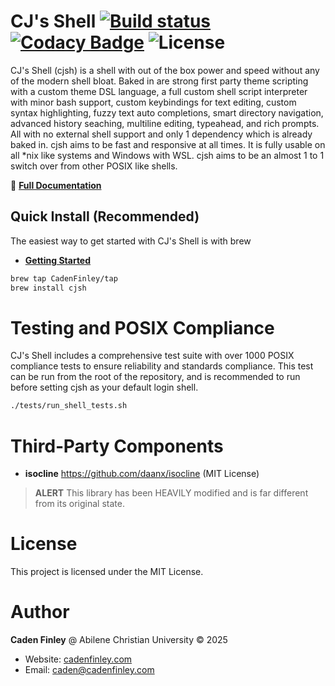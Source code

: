 # CJ's Shell <a href="https://ci.appveyor.com/project/CadenFinley/cjsshell/branch/master"><img src="https://ci.appveyor.com/api/projects/status/5m6bgk8lxf3ge256/branch/master?svg=true" alt="Build status"></a> <a href="https://app.codacy.com/gh/CadenFinley/CJsShell/dashboard?utm_source=gh&utm_medium=referral&utm_content=&utm_campaign=Badge_grade"><img src="https://app.codacy.com/project/badge/Grade/4e33a26accb6450da43c91c7b8e872e7" alt="Codacy Badge"></a> <img src="https://img.shields.io/badge/License-MIT-green" alt="License">

CJ's Shell (cjsh) is a shell with out of the box power and speed without any of the modern shell bloat. Baked in are strong first party theme scripting with a custom theme DSL language, a full custom shell script interpreter with minor bash support, custom keybindings for text editing, custom syntax highlighting, fuzzy text auto completions, smart directory navigation, advanced history seaching, multiline editing, typeahead, and rich prompts. All with no external shell support and only 1 dependency which is already baked in. cjsh aims to be fast and responsive at all times. It is fully usable on all *nix like systems and Windows with WSL. cjsh aims to be an almost 1 to 1 switch over from other POSIX like shells.

📖 **[Full Documentation](https://cadenfinley.github.io/CJsShell/)**

## Quick Install (Recommended)

The easiest way to get started with CJ's Shell is with brew
- **[Getting Started](docs/getting-started/quick-start.md)**

```bash
brew tap CadenFinley/tap
brew install cjsh
```
   
# Testing and POSIX Compliance

CJ's Shell includes a comprehensive test suite with over 1000 POSIX compliance tests to ensure reliability and standards compliance.
This test can be run from the root of the repository, and is recommended to run before setting cjsh as your default login shell.

```bash
./tests/run_shell_tests.sh
```

# Third‑Party Components

- **isocline**
  https://github.com/daanx/isocline (MIT License)

> **ALERT** This library has been HEAVILY modified and is far different from its original state.

# License

This project is licensed under the MIT License.

# Author

**Caden Finley** @ Abilene Christian University
© 2025

- Website: [cadenfinley.com](https://cadenfinley.com)
- Email: [caden@cadenfinley.com](mailto:caden@cadenfinley.com)